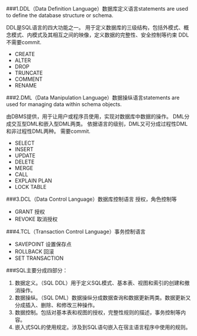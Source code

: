 ###1.DDL（Data Definition Language）数据库定义语言statements are used to define the database structure or schema.

DDL是SQL语言的四大功能之一。
用于定义数据库的三级结构，包括外模式、概念模式、内模式及其相互之间的映像，定义数据的完整性、安全控制等约束
DDL不需要commit.
- CREATE
- ALTER
- DROP
- TRUNCATE
- COMMENT
- RENAME

###2.DML（Data Manipulation Language）数据操纵语言statements are used for managing data within schema objects.

由DBMS提供，用于让用户或程序员使用，实现对数据库中数据的操作。
DML分成交互型DML和嵌入型DML两类。
依据语言的级别，DML又可分成过程性DML和非过程性DML两种。
需要commit.
- SELECT
- INSERT
- UPDATE
- DELETE
- MERGE
- CALL
- EXPLAIN PLAN
- LOCK TABLE

###3.DCL（Data Control Language）数据库控制语言  授权，角色控制等
- GRANT 授权
- REVOKE 取消授权

###4.TCL（Transaction Control Language）事务控制语言
- SAVEPOINT 设置保存点
- ROLLBACK  回滚
- SET TRANSACTION

###SQL主要分成四部分：
1. 数据定义。（SQL DDL）用于定义SQL模式、基本表、视图和索引的创建和撤消操作。
2. 数据操纵。（SQL DML）数据操纵分成数据查询和数据更新两类。数据更新又分成插入、删除、和修改三种操作。
3. 数据控制。包括对基本表和视图的授权，完整性规则的描述，事务控制等内容。
4. 嵌入式SQL的使用规定。涉及到SQL语句嵌入在宿主语言程序中使用的规则。